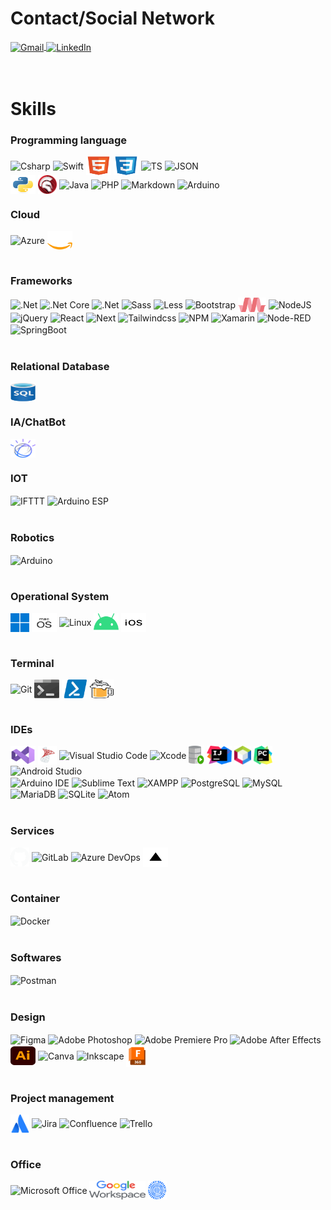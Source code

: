 # Contact/Social Network
<div style="display: inline_block;">
    <a href="mailto:rafaelchaveslv@gmail.com">
        <img align="center" alt="Gmail" title="Gmail • rafaelchaveslv@gmail.com" height="30" width="40" src="https://www.logo.wine/a/logo/Gmail/Gmail-Logo.wine.svg">
    </a>
    <a href="https://www.linkedin.com/in/rafael-chaves-ds/">
        <img align="center" alt="LinkedIn" title="LinkedIn • Rafael Chaves" height="30" width="40" src="https://cdn.jsdelivr.net/gh/devicons/devicon/icons/linkedin/linkedin-original.svg">
    </a>
</div>
<br><br>


# Skills

### Programming language
<div style="display: inline_block;">
    <img align="center" alt="Csharp" title="C#" height="31" width="40" src="https://cdn.jsdelivr.net/gh/devicons/devicon/icons/csharp/csharp-original.svg">
    <img align="center" alt="Swift" title="Swift" height="30" width="40" src="https://cdn.jsdelivr.net/gh/devicons/devicon/icons/swift/swift-original.svg">
    <img align="center" alt="HTML" title="Html" height="30" width="40" src="https://raw.githubusercontent.com/devicons/devicon/master/icons/html5/html5-original.svg">
    <img align="center" alt="CSS" title="Css" height="30" width="40" src="https://raw.githubusercontent.com/devicons/devicon/master/icons/css3/css3-original.svg">
    <img align="center" alt="TS" title="TypeScript" height="30" width="40" src="https://cdn.jsdelivr.net/gh/devicons/devicon/icons/typescript/typescript-plain.svg">
    <img align="center" alt="JSON" title="Json" height="30" width="30" src="https://cdn.worldvectorlogo.com/logos/json.svg">
    <br>
    <img align="center" alt="Python" title="Python" height="30" width="40" src="https://raw.githubusercontent.com/devicons/devicon/master/icons/python/python-original.svg">
    <img align="center" alt="Delphi" title="Delphi 11" height="30" width="30" src="icons/Delphi.svg">
    <img align="center" alt="Java" title="" height="30" width="40" src="https://cdn.jsdelivr.net/gh/devicons/devicon/icons/java/java-original.svg">
    <img align="center" alt="PHP" title="PHP" height="40" width="45" src="https://cdn.jsdelivr.net/gh/devicons/devicon/icons/php/php-plain.svg">
    <img align="center" alt="Markdown" title="Markdown" height="30" width="40" src="https://cdn.worldvectorlogo.com/logos/markdown.svg">
    <img align="center" alt="Arduino" title="Arduino" height="30" width="40" src="https://cdn.jsdelivr.net/gh/devicons/devicon/icons/arduino/arduino-original.svg">

### Cloud
<div>
    <img align="center" alt="Azure" title="Azure" height="30" width="40" src="https://cdn.jsdelivr.net/gh/devicons/devicon/icons/azure/azure-original.svg">
    <img align="center" alt="AWS" title="Amazon Web Services" height="30" width="40" src="icons/AWS.svg">
</div><br>

### Frameworks
<div style="display: inline_block;">
    <img align="center" alt=".Net" title="ASP.NET" height="30" width="40" src="https://cdn.jsdelivr.net/gh/devicons/devicon/icons/dot-net/dot-net-plain.svg">
    <img align="center" alt=".Net Core" title=".Net Core" height="30" width="40" src="https://cdn.jsdelivr.net/gh/devicons/devicon/icons/dotnetcore/dotnetcore-original.svg">
    <img align="center" alt=".Net" title=".Net" height="30" width="40" src="https://raw.githubusercontent.com/MahmudX/awesome-maui/main/dotnet_bot.svg">
    <img align="center" alt="Sass" title="Sass" height="30" width="40" src="https://cdn.jsdelivr.net/gh/devicons/devicon/icons/sass/sass-original.svg">
    <img align="center" alt="Less" title="Less" height="30" width="40" src="https://cdn.jsdelivr.net/gh/devicons/devicon/icons/less/less-plain-wordmark.svg">
    <img align="center" alt="Bootstrap" title="Bootstrap" height="30" width="40" src="https://cdn.jsdelivr.net/gh/devicons/devicon/icons/bootstrap/bootstrap-original.svg">
    <img align="center" alt="Materialize" title="Materialize" height="23" width="45" src="icons/Materialize.svg">
    <img align="center" alt="NodeJS" title="NodeJS" height="30" width="40" src="https://cdn.jsdelivr.net/gh/devicons/devicon/icons/nodejs/nodejs-original-wordmark.svg">
    <br>
    <img align="center" alt="jQuery" title="jQuery" height="30" width="40" src="https://cdn.jsdelivr.net/gh/devicons/devicon/icons/jquery/jquery-original.svg">
    <img align="center" alt="React" title="React" height="30" width="40" src="https://cdn.jsdelivr.net/gh/devicons/devicon/icons/react/react-original.svg">
    <img align="center" alt="Next" title="Next.js" height="30" width="40" src="https://cdn.jsdelivr.net/gh/devicons/devicon/icons/nextjs/nextjs-original.svg">
    <img align="center" alt="Tailwindcss" title="Tailwind CSS" height="30" width="40" src="https://cdn.jsdelivr.net/gh/devicons/devicon/icons/tailwindcss/tailwindcss-plain.svg">
    <img align="center" alt="NPM" title="Npm" height="30" width="40" src="https://cdn.jsdelivr.net/gh/devicons/devicon/icons/npm/npm-original-wordmark.svg">
    <img align="center" alt="Xamarin" title="Xamarin" height="30" width="40" src="https://cdn.jsdelivr.net/gh/devicons/devicon/icons/xamarin/xamarin-original.svg">
    <img align="center" alt="Node-RED" title="Node Red" height="25" width="40" src="https://cdn.worldvectorlogo.com/logos/node-red-2.svg">
    <img align="center" alt="SpringBoot" title="Spring Boot" height="25" width="40" src="https://cdn.jsdelivr.net/gh/devicons/devicon/icons/spring/spring-original.svg">
<div><br>

### Relational Database
<div style="display: inline-block;">
    <img align="center" alt="SQL" title="SQL" height="30" width="40" src="icons/SQL.svg">
</div><br>
    
### IA/ChatBot
<div style="display: inline-block;">
    <img align="center" alt="IBM Watson Assistant" title="Watson Assistant" height="30" width="40" src="icons/IbmWatson.svg">
</div><br>

### IOT
<div style="display: inline_block;">
    <img align="center" alt="IFTTT" title="IFTTT" height="30" width="40" src="https://cdn.jsdelivr.net/gh/devicons/devicon/icons/ifttt/ifttt-original.svg">
    <img align="center" alt="Arduino ESP" title="Arduino ESP" height="30" width="40" src="https://cdn.worldvectorlogo.com/logos/espressif-systems.svg">
</div><br>

### Robotics
<div style="display: inline_block;">
    <img align="center" alt="Arduino" title="Arduino" height="30" width="40" src="https://cdn.jsdelivr.net/gh/devicons/devicon/icons/arduino/arduino-original.svg">
</div><br>

### Operational System
<div>
    <img align="center" alt="Windows" title="Windows" height="30" width="30" src="icons/Windows.svg">
    <img align="center" alt="Apple" title="MacOS" height="30" width="40" src="icons/macOS.svg">
    <img align="center" alt="Linux" title="Linux" height="30" width="40" src="https://cdn.jsdelivr.net/gh/devicons/devicon/icons/linux/linux-original.svg">
    <img align="center" alt="Android" title="Android" height="30" width="40" src="icons/Android.svg">
    <img align="center" alt="Apple" title="IOS" height="30" width="40" src="icons/ISO.svg">
</div><br>

### Terminal
<div style="display: inline_block;">
    <img align="center" alt="Git" height="30" title="Git" width="40" src="https://cdn.jsdelivr.net/gh/devicons/devicon/icons/git/git-original.svg">
    <img align="center" alt="Windows Terminal" title="Windows Terminal" height="30" width="40" src="icons/WindowsTerminal.svg">
    <img align="center" alt="PowerShell" title="PowerShell" height="30" width="40" src="icons/PowerShell.svg">
    <img align="center" alt="Mac" title="Homebrew" height="30" width="40" src="icons/homebrew.svg">
</div><br>

### IDEs
<div style="display: inline_block;">
    <img align="center" alt="Visual Studio" title="Visual Studio" height="30" width="40" src="icons/VS.svg">
    <img align="center" alt="Microsoft SQL Server" title="SQL Server" height="30" width="30" src="icons/SqlServe.svg">
    <img align="center" alt="Visual Studio Code" title="Visual Studio Code" height="30" width="40" src="https://cdn.jsdelivr.net/gh/devicons/devicon/icons/vscode/vscode-original.svg">
    <img align="center" alt="Xcode" title="Xcode" title="Xcode" height="30" width="30" src="https://cdn.jsdelivr.net/gh/devicons/devicon/icons/xcode/xcode-original.svg">
    <img align="center" alt="Oracle SQL Developer" title="SQL Developer" height="30" width="25" src="icons/sql-dev.svg">
    <img align="center" alt="IntelliJ IDEA" title="IntelliJ" height="30" width="40" src="icons/idea.svg">
    <img align="center" alt="NetBeans IDE" title="NetBeans" height="30" width="27" src="icons/NeatBeansIde.svg">
    <img align="center" alt="PyCharm" title="PyCharm" height="30" width="30" src="icons/PyCharm.svg">
    <img align="center" alt="Android Studio" title="Android Studio" height="30" width="40" src="https://cdn.jsdelivr.net/gh/devicons/devicon/icons/androidstudio/androidstudio-original.svg">
    <br>
    <img align="center" alt="Arduino IDE" title="Arduino IDE" height="30" width="40" src="https://cdn.jsdelivr.net/gh/devicons/devicon/icons/arduino/arduino-original.svg">
    <img align="center" alt="Sublime Text" title="Sublime" height="30" width="40" src="https://cdn.worldvectorlogo.com/logos/sublime-text.svg">
    <img align="center" alt="XAMPP" title="XAMPP" height="30" width="40" src="https://cdn.worldvectorlogo.com/logos/xampp.svg">
    <img align="center" alt="PostgreSQL" title="PostgreSQL" height="30" width="40" src="https://cdn.jsdelivr.net/gh/devicons/devicon/icons/postgresql/postgresql-original.svg">
    <img align="center" alt="MySQL" title="MySQL" height="30" width="40" src="https://cdn.jsdelivr.net/gh/devicons/devicon/icons/mysql/mysql-original.svg">
    <img align="center" alt="MariaDB" title="MariaDB" height="30" width="40" src="https://cdn.worldvectorlogo.com/logos/mariadb.svg">
    <img align="center" alt="SQLite" title="SQLite" height="30" width="40" src="https://cdn.jsdelivr.net/gh/devicons/devicon/icons/sqlite/sqlite-original.svg">
    <img align="center" alt="Atom" title="Atom" height="30" width="40" src="https://cdn.jsdelivr.net/gh/devicons/devicon/icons/atom/atom-original.svg">
</div><br>

### Services
<div style="display: inline_block;">
    <img align="center" alt="Github" title="Github" height="30" width="30" src="icons/GitHub.svg">
    <img align="center" alt="GitLab" title="GitLab" height="30" width="40" src="https://cdn.jsdelivr.net/gh/devicons/devicon/icons/gitlab/gitlab-original.svg">
    <img align="center" alt="Azure DevOps" title="Azure DevOps" height="30" width="40" src="https://zeevector.com/wp-content/uploads/Azure-Devops-Logo@zeevector.com_.svg">
    <img align="center" alt="Vercel" title="Vercel" height="31" width="40" src="icons/Vercel.svg">
</div><br>

### Container
<div>
    <img align="center" alt="Docker" title="Docker" height="31" width="40" src="https://cdn.jsdelivr.net/gh/devicons/devicon/icons/docker/docker-plain.svg">
</div><br>

### Softwares
<div style="display: inline_block;">
    <img align="center" alt="Postman" title="Postman" height="30" width="40" src="https://www.svgrepo.com/download/354202/postman-icon.svg">
</div> <br>

### Design
<div style="display: inline_block;">
    <img align="center" alt="Figma" title="Figma" height="30" width="40" src="https://cdn.jsdelivr.net/gh/devicons/devicon/icons/figma/figma-original.svg">
    <img align="center" alt="Adobe Photoshop" title="Adobe Photoshop" height="30" width="40" src="https://cdn.worldvectorlogo.com/logos/adobe-photoshop-2.svg">
    <img align="center" alt="Adobe Premiere Pro" title="Adobe Premiere Pro" height="30" width="40" src="https://cdn.worldvectorlogo.com/logos/premiere-pro-cc.svg">
    <img align="center" alt="Adobe After Effects" title="Adobe After Effects" height="30" width="40" src="https://cdn.worldvectorlogo.com/logos/after-effects-1.svg">
    <img align="center" alt="Adobe " title="Adobe Illustrator" height="30" width="40" src="icons/Illustrator.svg">
    <img align="center" alt="Canva" title="Canva" height="30" width="40" src="https://cdn.jsdelivr.net/gh/devicons/devicon/icons/canva/canva-original.svg">
    <img align="center" alt="Inkscape" title="Inkscape" height="30" width="40" src="https://cdn.jsdelivr.net/gh/devicons/devicon/icons/inkscape/inkscape-original.svg">
    <img align="center" alt="Fusion 360" title="Fusion 360" height="35" width="35" src="icons/Fusion360.svg">
</div><br>

### Project management
<div style="display: inline_block;">
    <img align="center" alt="Atlassian" title="Atlassian" height="30" width="30" src="icons/Atlassian.svg">
    <img align="center" alt="Jira" title="Jira" height="30" width="40" src="https://cdn.jsdelivr.net/gh/devicons/devicon/icons/jira/jira-original.svg">
    <img align="center" alt="Confluence" title="Confluence" height="30" width="40" src="https://cdn.jsdelivr.net/gh/devicons/devicon/icons/confluence/confluence-original.svg">
    <img align="center" alt="Trello" title="Trello" height="30" width="40" src="https://cdn.jsdelivr.net/gh/devicons/devicon/icons/trello/trello-plain.svg">
</div><br>

### Office
<div style="display: inline_block;">
    <img align="center" alt="Microsoft Office" title="Microsoft Office" height="30" width="40" src="https://cdn.worldvectorlogo.com/logos/Microsoft-365.svg">
    <img align="center" alt="Google Workspace" title="Google Workspace" height="30" width="90" src="icons/Workspace.svg">
    <img align="center" alt="Prezi" title="Prezi" height="30" width="30" src="icons/Prezi.svg">
</div>